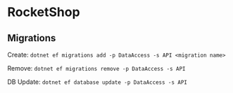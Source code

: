 # RocketShop

## Migrations

Create: `dotnet ef migrations add -p DataAccess -s API <migration name>`

Remove: `dotnet ef migrations remove -p DataAccess -s API`

DB Update: `dotnet ef database update -p DataAccess -s API`
